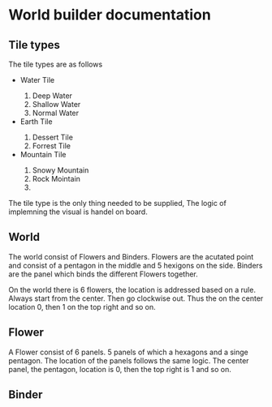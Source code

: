 # World builder documentation

## Tile types
The tile types are as follows

<ul>
  <li>Water Tile</li>
    <ol>
      <li>Deep Water</li>
      <li>Shallow Water</li>
      <li>Normal Water</li>
    </ol>
  <li>Earth Tile</li>
    <ol>
      <li>Dessert Tile</li>
      <li>Forrest Tile</li>
    </ol>
  <li>Mountain Tile</li>
    <ol>
      <li>Snowy Mountain</li>
      <li>Rock Mointain</li>
      <li></li>
    </ol>
  </li>
</ul>

The tile type is the only thing needed to be supplied, The logic of implemning the visual is handel on board. 

## World 
The world consist of Flowers and Binders. Flowers are the acutated point and consist of a pentagon in the middle and 5 hexigons on the side. Binders are the panel which binds the different Flowers together. 

On the world there is 6 flowers, the location is addressed based on a rule. Always start from the center. Then go clockwise out. Thus the on the center location 0, then 1 on the top right and so on. 

## Flower
A Flower consist of 6 panels. 5 panels of which a hexagons and a singe pentagon. The location of the panels follows the same logic. The center panel, the pentagon, location is 0, then the top right is 1 and so on. 



## Binder